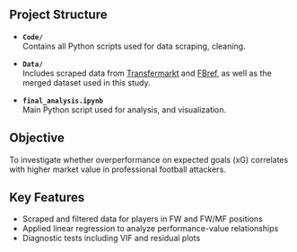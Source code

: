## Project Structure

- **`Code/`**  
  Contains all Python scripts used for data scraping, cleaning.

- **`Data/`**  
  Includes scraped data from [Transfermarkt](https://www.transfermarkt.com/) and [FBref](https://fbref.com/), 
  as well as the merged dataset used in this study.

- **`final_analysis.ipynb`**  
  Main Python script used for analysis, and visualization.

## Objective

To investigate whether overperformance on expected goals (xG) correlates with higher market value in professional football attackers.

## Key Features

- Scraped and filtered data for players in FW and FW/MF positions  
- Applied linear regression to analyze performance-value relationships  
- Diagnostic tests including VIF and residual plots  
